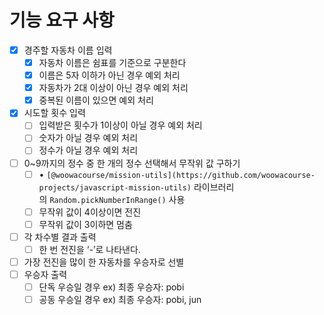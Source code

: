 # 기능 요구 사항

- [x]  경주할 자동차 이름 입력
    - [x]  자동차 이름은 쉼표를 기준으로 구분한다
    - [x]  이름은 5자 이하가 아닌 경우 예외 처리
    - [x]  자동차가 2대 이상이 아닌 경우 예외 처리
    - [x]  중복된 이름이 있으면 예외 처리

- [x]  시도할 횟수 입력
    - [ ]  입력받은 횟수가 1이상이 아닐 경우 예외 처리
    - [ ]  숫자가 아닐 경우 예외 처리
    - [ ]  정수가 아닐 경우 예외 처리

- [ ]  0~9까지의 정수 중 한 개의 정수 선택해서 무작위 값 구하기
    - [ ]  • `[@woowacourse/mission-utils](https://github.com/woowacourse-projects/javascript-mission-utils)` 라이브러리의 `Random.pickNumberInRange()` 사용
    - [ ]  무작위 값이 4이상이면 전진
    - [ ]  무작위 값이 3이하면 멈춤

- [ ]  각 차수별 결과 출력
    - [ ]  한 번 전진을 ‘-’로 나타낸다.

- [ ]  가장 전진을 많이 한 자동차를 우승자로 선별
- [ ]  우승자 출력
    - [ ]  단독 우승일 경우 ex) 최종 우승자: pobi
    - [ ]  공동 우승일 경우 ex) 최종 우승자: pobi, jun
